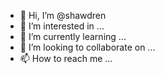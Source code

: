 - 👋 Hi, I’m @shawdren
- 👀 I’m interested in ...
- 🌱 I’m currently learning ...
- 💞️ I’m looking to collaborate on ...
- 📫 How to reach me ...

<!---
shawdren/shawdren is a ✨ special ✨ repository because its `README.md` (this file) appears on your GitHub profile.
You can click the Preview link to take a look at your changes.
--->
